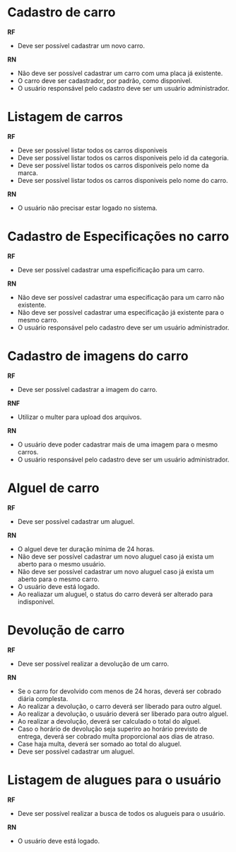 # Cadastro de carro

**RF**
* Deve ser possível cadastrar um novo carro.

**RN**
* Não deve ser possível cadastrar um carro com uma placa já existente.
* O carro deve ser cadastrador, por padrão, como disponivel.
* O usuário responsável pelo cadastro deve ser um usuário administrador.

# Listagem de carros

**RF**
* Deve ser possível listar todos os carros disponiveis
* Deve ser possível listar todos os carros disponiveis pelo id da categoria.
* Deve ser possível listar todos os carros disponiveis pelo nome da marca.
* Deve ser possível listar todos os carros disponiveis pelo nome do carro.

**RN**
* O usuário não precisar estar logado no sistema.

# Cadastro de Especificações no carro

**RF**
* Deve ser possível cadastrar uma espeficificação para um carro.

**RN**
* Não deve ser possível cadastrar uma especificação para um carro não existente.
* Não deve ser possível cadastrar uma especificação já existente para o mesmo carro.
* O usuário responsável pelo cadastro deve ser um usuário administrador.

# Cadastro de imagens do carro

**RF**
* Deve ser possível cadastrar a imagem do carro.

**RNF**
* Utilizar o multer para upload dos arquivos.

**RN**
* O usuário deve poder cadastrar mais de uma imagem para o mesmo carros.
* O usuário responsável pelo cadastro deve ser um usuário administrador.

# Alguel de carro

**RF**
* Deve ser possível cadastrar um aluguel.

**RN**
* O alguel deve ter duração mínima de 24 horas.
* Não deve ser possível cadastrar um novo aluguel caso já exista um aberto para o mesmo usuário.
* Não deve ser possível cadastrar um novo aluguel caso já exista um aberto para o mesmo carro.
* O usuário deve está logado.
* Ao realiazar um aluguel, o status do carro deverá ser alterado para indisponivel.

# Devolução de carro

**RF**
* Deve ser possível realizar a devolução de um carro.

**RN**
* Se o carro for devolvido com menos de 24 horas, deverá ser cobrado diária complesta.
* Ao realizar a devolução, o carro deverá ser liberado para outro alguel.
* Ao realizar a devolução, o usuário deverá ser liberado para outro alguel.
* Ao realizar a devolução, deverá ser calculado o total do alguel.
* Caso o horário de devolução seja superiro ao horário previsto de entrega, deverá ser cobrado multa proporcional aos dias de atraso.
* Case haja multa, deverá ser somado ao total do aluguel.
* Deve ser possível cadastrar um aluguel.

# Listagem de alugues para o usuário

**RF**
* Deve ser possível realizar a busca de todos os alugueis para o usuário.

**RN**
* O usuário deve está logado.